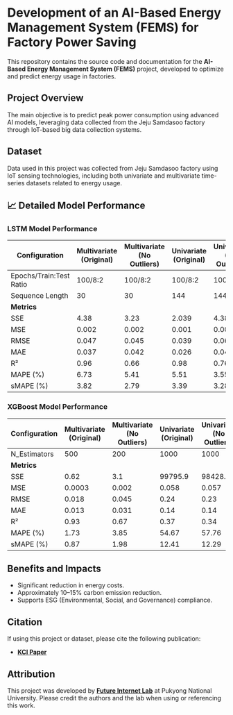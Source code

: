 # Development of an AI-Based Energy Management System (FEMS) for Factory Power Saving

This repository contains the source code and documentation for the **AI-Based Energy Management System (FEMS)** project, developed to optimize and predict energy usage in factories.

## Project Overview

The main objective is to predict peak power consumption using advanced AI models, leveraging data collected from the Jeju Samdasoo factory through IoT-based big data collection systems.

## Dataset

Data used in this project was collected from Jeju Samdasoo factory using IoT sensing technologies, including both univariate and multivariate time-series datasets related to energy usage.

## 📈 Detailed Model Performance

### LSTM Model Performance

| Configuration          | Multivariate (Original) | Multivariate (No Outliers) | Univariate (Original) | Univariate (No Outliers) |
|------------------------|-------------------------|----------------------------|-----------------------|--------------------------|
| Epochs/Train:Test Ratio | 100/8:2                | 100/8:2                   | 100/8:2              | 100/8:2                 |
| Sequence Length        | 30                     | 30                        | 144                  | 144                     |
| **Metrics**            |                        |                           |                      |                         |
| SSE                    | 4.38                   | 3.23                      | 2.039                | 4.384                   |
| MSE                    | 0.002                  | 0.002                     | 0.001                | 0.003                   |
| RMSE                   | 0.047                  | 0.045                     | 0.039                | 0.06                    |
| MAE                    | 0.037                  | 0.042                     | 0.026                | 0.044                   |
| R²                     | 0.96                   | 0.66                      | 0.98                 | 0.76                    |
| MAPE (%)               | 6.73                   | 5.41                      | 5.51                 | 3.55                    |
| sMAPE (%)              | 3.82                   | 2.79                      | 3.39                 | 3.28                    |

### XGBoost Model Performance

| Configuration          | Multivariate (Original) | Multivariate (No Outliers) | Univariate (Original) | Univariate (No Outliers) |
|------------------------|-------------------------|----------------------------|-----------------------|--------------------------|
| N_Estimators           | 500                    | 200                        | 1000                 | 1000                    |
| **Metrics**            |                        |                           |                      |                         |
| SSE                    | 0.62                   | 3.1                       | 99795.9              | 98428.5                 |
| MSE                    | 0.0003                 | 0.002                     | 0.058                | 0.057                   |
| RMSE                   | 0.018                  | 0.045                     | 0.24                 | 0.23                    |
| MAE                    | 0.013                  | 0.031                     | 0.14                 | 0.14                    |
| R²                     | 0.93                   | 0.67                      | 0.37                 | 0.34                    |
| MAPE (%)               | 1.73                   | 3.85                      | 54.67                | 57.76                   |
| sMAPE (%)              | 0.87                   | 1.98                      | 12.41                | 12.29                   |


## Benefits and Impacts

- Significant reduction in energy costs.
- Approximately 10–15% carbon emission reduction.
- Supports ESG (Environmental, Social, and Governance) compliance.

## Citation

If using this project or dataset, please cite the following publication:

- [**KCI Paper**](https://www.kci.go.kr/kciportal/ci/sereArticleSearch/ciSereArtiView.kci?sereArticleSearchBean.artiId=ART003153842)


## Attribution

This project was developed by [**Future Internet Lab**](https://icms.pknu.ac.kr/network/1) at Pukyong National University. Please credit the authors and the lab when using or referencing this work.

